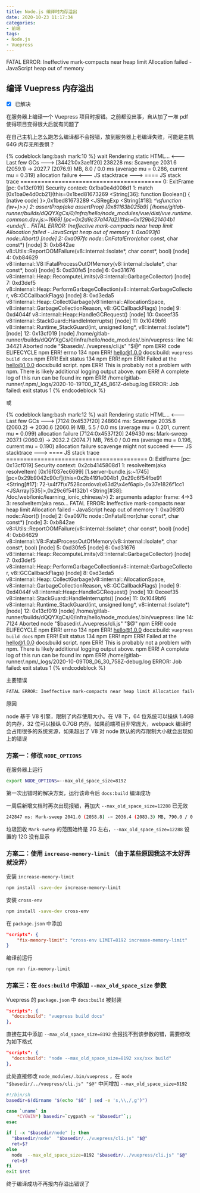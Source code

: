 ```yaml
---
title: Node.js 编译时内存溢出
date: 2020-10-23 11:17:34
categories:
- 前端
tags:
- Node.js
- Vuepress
---
```


FATAL ERROR: Ineffective mark-compacts near heap limit Allocation failed - JavaScript heap out of memory

<!-- more -->

## 编译 Vuepress 内存溢出

- [x] 已解决

在服务器上编译一个 Vuepress 项目时报错。之前都没出事，自从加了一堆 pdf 使得项目变得很大后就有问题了

在自己主机上怎么跑怎么编译都不会报错，放到服务器上老编译失败，可能是主机 64G 内存无所畏惧？

{% codeblock lang:bash mark:10 %}
wait Rendering static HTML...
<--- Last few GCs --->
[34421:0x3ae1f20]   238228 ms: Scavenge 2031.6 (2059.1) -> 2027.7 (2076.9) MB, 8.0 / 0.0 ms  (average mu = 0.286, current mu = 0.319) allocation failure 
<--- JS stacktrace --->
==== JS stack trace =========================================
    0: ExitFrame [pc: 0x13cf019]
Security context: 0x1ba0e4d008d1 <JSObject>
    1: match [0x1ba0e4d0cb21](this=0x1bed81673269 <String[36]: function Boolean() { [native code] }>,0x1bed81673289 <JSRegExp <String[#18]: ^\s*function (\w+)>>)
    2: assertProp(aka assertProp) [0x81163b025b9] [/home/gitlab-runner/builds/dQQYXgCs/0/infra/hello/node_modules/vue/dist/vue.runtime.common.dev.js:~1669] [pc=0x2d9c37a147d2](this=0x129b621404b1 <undefi...
FATAL ERROR: Ineffective mark-compacts near heap limit Allocation failed - JavaScript heap out of memory
 1: 0xa093f0 node::Abort() [node]
 2: 0xa097fc node::OnFatalError(char const*, char const*) [node]
 3: 0xb842ae v8::Utils::ReportOOMFailure(v8::internal::Isolate*, char const*, bool) [node]
 4: 0xb84629 v8::internal::V8::FatalProcessOutOfMemory(v8::internal::Isolate*, char const*, bool) [node]
 5: 0xd30fe5  [node]
 6: 0xd31676 v8::internal::Heap::RecomputeLimits(v8::internal::GarbageCollector) [node]
 7: 0xd3def5 v8::internal::Heap::PerformGarbageCollection(v8::internal::GarbageCollector, v8::GCCallbackFlags) [node]
 8: 0xd3eda5 v8::internal::Heap::CollectGarbage(v8::internal::AllocationSpace, v8::internal::GarbageCollectionReason, v8::GCCallbackFlags) [node]
 9: 0xd4044f v8::internal::Heap::HandleGCRequest() [node]
10: 0xceef35 v8::internal::StackGuard::HandleInterrupts() [node]
11: 0x1049bf6 v8::internal::Runtime_StackGuard(int, unsigned long*, v8::internal::Isolate*) [node]
12: 0x13cf019  [node]
/home/gitlab-runner/builds/dQQYXgCs/0/infra/hello/node_modules/.bin/vuepress: line 14: 34421 Aborted                 node "$basedir/../vuepress/cli.js" "$@"
npm ERR! code ELIFECYCLE
npm ERR! errno 134
npm ERR! hello@1.0.0 docs:build: `vuepress build docs`
npm ERR! Exit status 134
npm ERR! 
npm ERR! Failed at the hello@1.0.0 docs:build script.
npm ERR! This is probably not a problem with npm. There is likely additional logging output above.
npm ERR! A complete log of this run can be found in:
npm ERR!     /home/gitlab-runner/.npm/_logs/2020-10-19T00_37_45_861Z-debug.log
ERROR: Job failed: exit status 1
{% endcodeblock %}

或

{% codeblock lang:bash mark:12 %}
wait Rendering static HTML...
<--- Last few GCs --->
[7124:0x4537f20]   248604 ms: Scavenge 2035.8 (2060.2) -> 2030.6 (2060.9) MB, 5.5 / 0.0 ms  (average mu = 0.201, current mu = 0.099) allocation failure 
[7124:0x4537f20]   249430 ms: Mark-sweep 2037.1 (2060.9) -> 2032.2 (2074.7) MB, 765.0 / 0.0 ms  (average mu = 0.196, current mu = 0.190) allocation failure scavenge might not succeed
<--- JS stacktrace --->
==== JS stack trace =========================================
    0: ExitFrame [pc: 0x13cf019]
Security context: 0x2cb4145808d1 <JSObject>
    1: resolveItem(aka resolveItem) [0x16f037ec6699] [1.server-bundle.js:~1745] [pc=0x29b9042c90cf](this=0x2b4191e004b1 <undefined>,0x29c6f54fbe91 <String[#17]\: 72-\x4f7f\x7528cordova\x63d2\x4ef6api>,0x37e1826f1cc1 <JSArray[535]>,0x29c6f54f32b1 <String[#38]: /doc/web/ionic/learning_ionic_chinese/>)
    2: arguments adaptor frame: 4->3
    3: resolveItem(aka reso...
FATAL ERROR: Ineffective mark-compacts near heap limit Allocation failed - JavaScript heap out of memory
 1: 0xa093f0 node::Abort() [node]
 2: 0xa097fc node::OnFatalError(char const*, char const*) [node]
 3: 0xb842ae v8::Utils::ReportOOMFailure(v8::internal::Isolate*, char const*, bool) [node]
 4: 0xb84629 v8::internal::V8::FatalProcessOutOfMemory(v8::internal::Isolate*, char const*, bool) [node]
 5: 0xd30fe5  [node]
 6: 0xd31676 v8::internal::Heap::RecomputeLimits(v8::internal::GarbageCollector) [node]
 7: 0xd3def5 v8::internal::Heap::PerformGarbageCollection(v8::internal::GarbageCollector, v8::GCCallbackFlags) [node]
 8: 0xd3eda5 v8::internal::Heap::CollectGarbage(v8::internal::AllocationSpace, v8::internal::GarbageCollectionReason, v8::GCCallbackFlags) [node]
 9: 0xd4044f v8::internal::Heap::HandleGCRequest() [node]
10: 0xceef35 v8::internal::StackGuard::HandleInterrupts() [node]
11: 0x1049bf6 v8::internal::Runtime_StackGuard(int, unsigned long*, v8::internal::Isolate*) [node]
12: 0x13cf019  [node]
/home/gitlab-runner/builds/dQQYXgCs/0/infra/hello/node_modules/.bin/vuepress: line 14:  7124 Aborted                 node "$basedir/../vuepress/cli.js" "$@"
npm ERR! code ELIFECYCLE
npm ERR! errno 134
npm ERR! hello@1.0.0 docs:build: `vuepress build docs`
npm ERR! Exit status 134
npm ERR! 
npm ERR! Failed at the hello@1.0.0 docs:build script.
npm ERR! This is probably not a problem with npm. There is likely additional logging output above.
npm ERR! A complete log of this run can be found in:
npm ERR!     /home/gitlab-runner/.npm/_logs/2020-10-09T08_06_30_758Z-debug.log
ERROR: Job failed: exit status 1
{% endcodeblock %}

主要错误

```bash
FATAL ERROR: Ineffective mark-compacts near heap limit Allocation failed - JavaScript heap out of memory
```

原因

node 基于 V8 引擎，限制了内存使用大小。在 V8 下，64 位系统可以操纵 1.4GB 的内存，32 位可以操纵 0.7GB 内存。如果前端项目非常庞大，webpack 编译时会占用很多的系统资源，如果超出了 V8 对 node 默认的内存限制大小就会出现如上的错误

### 方案一：修改 `NODE_OPTIONS`

在服务器上运行

```bash
export NODE_OPTIONS=--max_old_space_size=8192
```

第一次出错时的解决方案，运行该命令后 `docs:build` 编译成功

一周后新增文档时再次出现报错，再加大 `--max_old_space_size=12288` 已无效

```bash
242847 ms: Mark-sweep 2041.0 (2058.8) -> 2036.4 (2083.3) MB, 790.0 / 0.0 ms  (average mu = 0.094, current mu = 0.036) allocation failure scavenge might not succeed
```

垃圾回收 `Mark-sweep` 的范围始终是 2G 左右，`--max_old_space_size=12288` 设置的 12G 没有显示

### 方案二：使用 `increase-memory-limit` （由于某些原因我这不太好弄就没弄）

安装 `increase-memory-limit`

```bash
npm install -save-dev increase-memory-limit
```

安装 `cross-env`

```bash
npm install -save-dev cross-env
```

在 `package.json` 中添加

```json
"scripts": {
    "fix-memory-limit": "cross-env LIMIT=8192 increase-memory-limit"
}
```

编译前运行

```bash
npm run fix-memory-limit
```

### 方案三：在 `docs:build` 中添加 `--max_old_space_size` 参数

Vuepress 的 `package.json` 中 `docs:build` 被封装

```json
"scripts": {
  "docs:build": "vuepress build docs"
},
```

直接在其中添加 `--max_old_space_size=8192` 会报找不到该参数的错，需要修改为如下格式

```json
"scripts": {
  "docs:build": "node --max_old_space_size=8192 xxx/xxx build"
},
```

此处直接修改 `node_modules/.bin/vuepress` ，在 `node  "$basedir/../vuepress/cli.js" "$@"` 中间增加 `--max_old_space_size=8192`

```bash
#!/bin/sh
basedir=$(dirname "$(echo "$0" | sed -e 's,\\,/,g')")

case `uname` in
    *CYGWIN*) basedir=`cygpath -w "$basedir"`;;
esac

if [ -x "$basedir/node" ]; then
  "$basedir/node"  "$basedir/../vuepress/cli.js" "$@"
  ret=$?
else
  node  --max_old_space_size=8192 "$basedir/../vuepress/cli.js" "$@"
  ret=$?
fi
exit $ret
```

终于编译成功不再报内存溢出错误了
